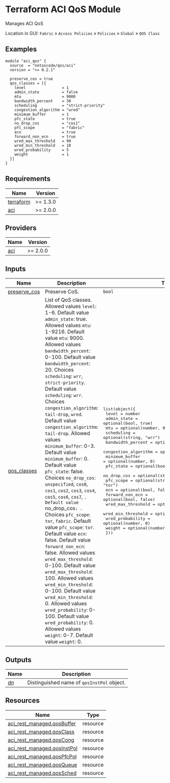 <!-- BEGIN_TF_DOCS -->
# Terraform ACI QoS Module

Manages ACI QoS

Location in GUI:
`Fabric` » `Access Policies` » `Policies` » `Global` » `QOS Class`

## Examples

```hcl
module "aci_qos" {
  source  = "netascode/qos/aci"
  version = ">= 0.2.1"

  preserve_cos = true
  qos_classes = [{
    level                = 1
    admin_state          = false
    mtu                  = 9000
    bandwidth_percent    = 30
    scheduling           = "strict-priority"
    congestion_algorithm = "wred"
    minimum_buffer       = 1
    pfc_state            = true
    no_drop_cos          = "cos1"
    pfc_scope            = "fabric"
    ecn                  = true
    forward_non_ecn      = true
    wred_max_threshold   = 90
    wred_min_threshold   = 10
    wred_probability     = 5
    weight               = 1
  }]
}
```

## Requirements

| Name | Version |
|------|---------|
| <a name="requirement_terraform"></a> [terraform](#requirement\_terraform) | >= 1.3.0 |
| <a name="requirement_aci"></a> [aci](#requirement\_aci) | >= 2.0.0 |

## Providers

| Name | Version |
|------|---------|
| <a name="provider_aci"></a> [aci](#provider\_aci) | >= 2.0.0 |

## Inputs

| Name | Description | Type | Default | Required |
|------|-------------|------|---------|:--------:|
| <a name="input_preserve_cos"></a> [preserve\_cos](#input\_preserve\_cos) | Preserve CoS. | `bool` | `false` | no |
| <a name="input_qos_classes"></a> [qos\_classes](#input\_qos\_classes) | List of QoS classes. Allowed values `level`: 1-6. Default value `admin_state`: true. Allowed values `mtu`: 1-9216. Default value `mtu`: 9000. Allowed values `bandwidth_percent`: 0-100. Default value `bandwidth_percent`: 20. Choices `scheduling`: `wrr`, `strict-priority`. Default value `scheduling`: `wrr`. Choices `congestion_algorithm`: `tail-drop`, `wred`. Default value `congestion_algorithm`: `tail-drop`. Allowed values `minimum_buffer`: 0-3. Default value `minimum_buffer`: 0. Default value `pfc_state`: false. Choices `no_drop_cos`: `unspecified`, `cos0`, `cos1`, `cos2`, `cos3`, `cos4`, `cos5`, `cos6`, `cos7`, `. Default value `no\_drop\_cos`: `. Choices `pfc_scope`: `tor`, `fabric`. Default value `pfc_scope`: `tor`. Default value `ecn`: false. Default value `forward_non_ecn`: false. Allowed values `wred_max_threshold`: 0-100. Default value `wred_max_threshold`: 100. Allowed values `wred_min_threshold`: 0-100. Default value `wred_min_threshold`: 0. Allowed values `wred_probability`: 0-100. Default value `wred_probability`: 0. Allowed values `weight`: 0-7. Default value `weight`: 0. | <pre>list(object({<br>    level                = number<br>    admin_state          = optional(bool, true)<br>    mtu                  = optional(number, 9000)<br>    scheduling           = optional(string, "wrr")<br>    bandwidth_percent    = optional(number, 20)<br>    congestion_algorithm = optional(string, "tail-drop")<br>    minimum_buffer       = optional(number, 0)<br>    pfc_state            = optional(bool, false)<br>    no_drop_cos          = optional(string, "")<br>    pfc_scope            = optional(string, "tor")<br>    ecn                  = optional(bool, false)<br>    forward_non_ecn      = optional(bool, false)<br>    wred_max_threshold   = optional(number, 100)<br>    wred_min_threshold   = optional(number, 0)<br>    wred_probability     = optional(number, 0)<br>    weight               = optional(number, 0)<br>  }))</pre> | `[]` | no |

## Outputs

| Name | Description |
|------|-------------|
| <a name="output_dn"></a> [dn](#output\_dn) | Distinguished name of `qosInstPol` object. |

## Resources

| Name | Type |
|------|------|
| [aci_rest_managed.qosBuffer](https://registry.terraform.io/providers/CiscoDevNet/aci/latest/docs/resources/rest_managed) | resource |
| [aci_rest_managed.qosClass](https://registry.terraform.io/providers/CiscoDevNet/aci/latest/docs/resources/rest_managed) | resource |
| [aci_rest_managed.qosCong](https://registry.terraform.io/providers/CiscoDevNet/aci/latest/docs/resources/rest_managed) | resource |
| [aci_rest_managed.qosInstPol](https://registry.terraform.io/providers/CiscoDevNet/aci/latest/docs/resources/rest_managed) | resource |
| [aci_rest_managed.qosPfcPol](https://registry.terraform.io/providers/CiscoDevNet/aci/latest/docs/resources/rest_managed) | resource |
| [aci_rest_managed.qosQueue](https://registry.terraform.io/providers/CiscoDevNet/aci/latest/docs/resources/rest_managed) | resource |
| [aci_rest_managed.qosSched](https://registry.terraform.io/providers/CiscoDevNet/aci/latest/docs/resources/rest_managed) | resource |
<!-- END_TF_DOCS -->